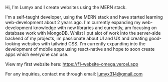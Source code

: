 Hi, I'm Lumyx and I create websites using the MERN stack.

I'm a self-taught developer, using the MERN stack and have started learning web-development about 2 years ago. I'm currently expanding my web-development knowledge with new libraries and currently, am focusing on database work with MongoDB. Whilst I put alot of work into the server-side backend of my projects, im passionate about UI and UX and creating good-looking websites with tailwind CSS. I'm currently expanding into the development of mobile apps using react-native and hope to soon create apps which everyone can use.

View my first website here: https://f1-website-omega.vercel.app

For any inquiries, contact me through email: lumyx314@gmail.com
